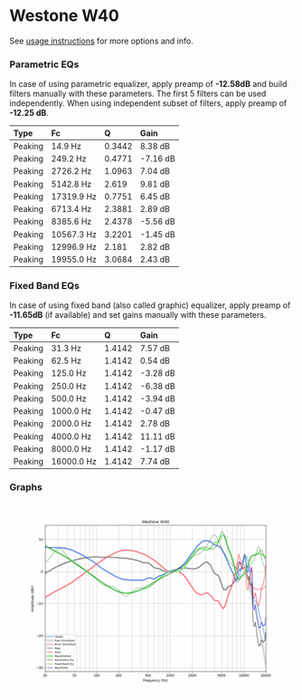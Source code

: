 # Westone W40
See [usage instructions](https://github.com/jaakkopasanen/AutoEq#usage) for more options and info.

### Parametric EQs
In case of using parametric equalizer, apply preamp of **-12.58dB** and build filters manually
with these parameters. The first 5 filters can be used independently.
When using independent subset of filters, apply preamp of **-12.25 dB**.

| Type    | Fc         |      Q | Gain     |
|:--------|:-----------|:-------|:---------|
| Peaking | 14.9 Hz    | 0.3442 | 8.38 dB  |
| Peaking | 249.2 Hz   | 0.4771 | -7.16 dB |
| Peaking | 2726.2 Hz  | 1.0963 | 7.04 dB  |
| Peaking | 5142.8 Hz  | 2.619  | 9.81 dB  |
| Peaking | 17319.9 Hz | 0.7751 | 6.45 dB  |
| Peaking | 6713.4 Hz  | 2.3881 | 2.89 dB  |
| Peaking | 8385.6 Hz  | 2.4378 | -5.56 dB |
| Peaking | 10567.3 Hz | 3.2201 | -1.45 dB |
| Peaking | 12996.9 Hz | 2.181  | 2.82 dB  |
| Peaking | 19955.0 Hz | 3.0684 | 2.43 dB  |

### Fixed Band EQs
In case of using fixed band (also called graphic) equalizer, apply preamp of **-11.65dB**
(if available) and set gains manually with these parameters.

| Type    | Fc         |      Q | Gain     |
|:--------|:-----------|:-------|:---------|
| Peaking | 31.3 Hz    | 1.4142 | 7.57 dB  |
| Peaking | 62.5 Hz    | 1.4142 | 0.54 dB  |
| Peaking | 125.0 Hz   | 1.4142 | -3.28 dB |
| Peaking | 250.0 Hz   | 1.4142 | -6.38 dB |
| Peaking | 500.0 Hz   | 1.4142 | -3.94 dB |
| Peaking | 1000.0 Hz  | 1.4142 | -0.47 dB |
| Peaking | 2000.0 Hz  | 1.4142 | 2.78 dB  |
| Peaking | 4000.0 Hz  | 1.4142 | 11.11 dB |
| Peaking | 8000.0 Hz  | 1.4142 | -1.17 dB |
| Peaking | 16000.0 Hz | 1.4142 | 7.74 dB  |

### Graphs
![](./Westone%20W40.png)